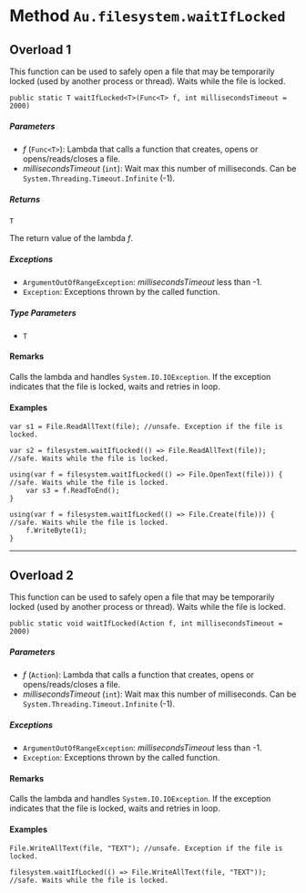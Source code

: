 # Method `Au.filesystem.waitIfLocked`

## Overload 1

This function can be used to safely open a file that may be temporarily locked (used by another process or thread). Waits while the file is locked.

```
public static T waitIfLocked<T>(Func<T> f, int millisecondsTimeout = 2000)
```

##### Parameters

- *f*  (`Func<T>`):
    Lambda that calls a function that creates, opens or opens/reads/closes a file.
- *millisecondsTimeout*  (`int`):
    Wait max this number of milliseconds. Can be `System.Threading.Timeout.Infinite` (-1).

##### Returns

`T`

The return value of the lambda *f*.

##### Exceptions

- `ArgumentOutOfRangeException`:
    *millisecondsTimeout* less than -1.
- `Exception`:
    Exceptions thrown by the called function.

##### Type Parameters

- `T`

#### Remarks

Calls the lambda and handles `System.IO.IOException`. If the exception indicates that the file is locked, waits and retries in loop.

#### Examples

```
var s1 = File.ReadAllText(file); //unsafe. Exception if the file is locked.

var s2 = filesystem.waitIfLocked(() => File.ReadAllText(file)); //safe. Waits while the file is locked.

using(var f = filesystem.waitIfLocked(() => File.OpenText(file))) { //safe. Waits while the file is locked.
	var s3 = f.ReadToEnd();
}

using(var f = filesystem.waitIfLocked(() => File.Create(file))) { //safe. Waits while the file is locked.
	f.WriteByte(1);
}
```

* * *

## Overload 2

This function can be used to safely open a file that may be temporarily locked (used by another process or thread). Waits while the file is locked.

```
public static void waitIfLocked(Action f, int millisecondsTimeout = 2000)
```

##### Parameters

- *f*  (`Action`):
    Lambda that calls a function that creates, opens or opens/reads/closes a file.
- *millisecondsTimeout*  (`int`):
    Wait max this number of milliseconds. Can be `System.Threading.Timeout.Infinite` (-1).

##### Exceptions

- `ArgumentOutOfRangeException`:
    *millisecondsTimeout* less than -1.
- `Exception`:
    Exceptions thrown by the called function.

#### Remarks

Calls the lambda and handles `System.IO.IOException`. If the exception indicates that the file is locked, waits and retries in loop.

#### Examples

```
File.WriteAllText(file, "TEXT"); //unsafe. Exception if the file is locked.

filesystem.waitIfLocked(() => File.WriteAllText(file, "TEXT")); //safe. Waits while the file is locked.
```